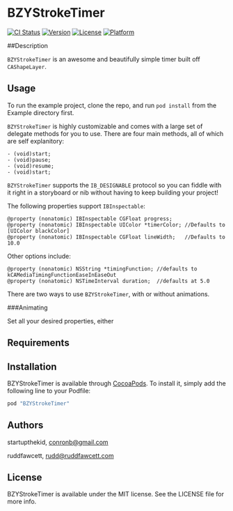 # BZYStrokeTimer

[![CI Status](http://img.shields.io/travis/startupthekid/BZYStrokeTimer.svg?style=flat)](https://travis-ci.org/busycm/BZYStrokeTimer)
[![Version](https://img.shields.io/cocoapods/v/BZYStrokeTimer.svg?style=flat)](http://cocoapods.org/pods/BZYStrokeTimer)
[![License](https://img.shields.io/cocoapods/l/BZYStrokeTimer.svg?style=flat)](http://cocoapods.org/pods/BZYStrokeTimer)
[![Platform](https://img.shields.io/cocoapods/p/BZYStrokeTimer.svg?style=flat)](http://cocoapods.org/pods/BZYStrokeTimer)

##Description

`BZYStrokeTimer` is an awesome and beautifully simple timer built off `CAShapeLayer`.

## Usage

To run the example project, clone the repo, and run `pod install` from the Example directory first.

`BZYStrokeTimer` is highly customizable and comes with a large set of delegate methods for you to use.
There are four main methods, all of which are self explanitory:

    - (void)start;
    - (void)pause;
    - (void)resume;
    - (void)start;

`BZYStrokeTimer` supports the `IB_DESIGNABLE` protocol so you can fiddle with it right in a storyboard or nib without having to keep building your project!

The following properties support `IBInspectable`:

    @property (nonatomic) IBInspectable CGFloat progress;
    @property (nonatomic) IBInspectable UIColor *timerColor; //Defaults to [UIColor blackColor]
    @property (nonatomic) IBInspectable CGFloat lineWidth;   //Defaults to 10.0

Other options include:

    @property (nonatomic) NSString *timingFunction; //defaults to kCAMediaTimingFunctionEaseInEaseOut
    @property (nonatomic) NSTimeInterval duration;  //defaults at 5.0

There are two ways to use `BZYStrokeTimer`, with or without animations.

###Animating

Set all your desired properties, either 

## Requirements

## Installation

BZYStrokeTimer is available through [CocoaPods](http://cocoapods.org). To install
it, simply add the following line to your Podfile:

```ruby
pod "BZYStrokeTimer"
```

## Authors

startupthekid, conronb@gmail.com

ruddfawcett, rudd@ruddfawcett.com

## License

BZYStrokeTimer is available under the MIT license. See the LICENSE file for more info.
